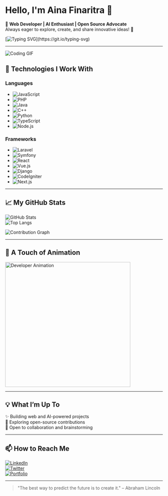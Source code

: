 # Hello, I'm Aina Finaritra 👋  

🌟 **Web Developer | AI Enthusiast | Open Source Advocate**  
Always eager to explore, create, and share innovative ideas! 🚀  

[![Typing SVG](https://readme-typing-svg.herokuapp.com?size=25&duration=3000&color=F72585&lines=Welcome+to+my+GitHub+Profile!;Passionate+about+Web+and+AI!;Open+to+Collaborations!)](https://git.io/typing-svg)

---

![Coding GIF](https://media.giphy.com/media/qgQUggAC3Pfv687qPC/giphy.gif)  

## 🔧 Technologies I Work With  

### Languages  
- ![JavaScript](https://img.shields.io/badge/JavaScript-ES6-yellow)  
- ![PHP](https://img.shields.io/badge/PHP-8.1-blueviolet)  
- ![Java](https://img.shields.io/badge/Java-17-orange)  
- ![C++](https://img.shields.io/badge/C++-14-blue)  
- ![Python](https://img.shields.io/badge/Python-3.9-green)  
- ![TypeScript](https://img.shields.io/badge/TypeScript-4.8-blue)  
- ![Node.js](https://img.shields.io/badge/Node.js-16.0-green)  

### Frameworks  
- ![Laravel](https://img.shields.io/badge/Laravel-9.x-red)  
- ![Symfony](https://img.shields.io/badge/Symfony-6.x-black)  
- ![React](https://img.shields.io/badge/React-18.0-61DAFB)  
- ![Vue.js](https://img.shields.io/badge/Vue.js-3.0-brightgreen)  
- ![Django](https://img.shields.io/badge/Django-4.0-darkgreen)  
- ![CodeIgniter](https://img.shields.io/badge/CodeIgniter-4.0-red)  
- ![Next.js](https://img.shields.io/badge/Next.js-13.0-black)

---

## 📈 My GitHub Stats  

![GitHub Stats](https://github-readme-stats.vercel.app/api?username=<username>&show_icons=true&theme=radical)  
![Top Langs](https://github-readme-stats.vercel.app/api/top-langs/?username=<username>&layout=compact&theme=radical)  

![Contribution Graph](https://github-readme-activity-graph.cyclic.app/graph?username=<username>&theme=dracula)

---

## 🎨 A Touch of Animation  

<img src="https://assets7.lottiefiles.com/packages/lf20_tfb3estd.json" width="400" alt="Developer Animation" />  

---

## 💡 What I’m Up To  
✨ Building web and AI-powered projects  
🔭 Exploring open-source contributions  
💬 Open to collaboration and brainstorming  

---

## 📫 How to Reach Me  
[![LinkedIn](https://img.shields.io/badge/LinkedIn-Connect-blue)](https://www.linkedin.com/in/username/)  
[![Twitter](https://img.shields.io/badge/Twitter-Follow-1DA1F2)](https://twitter.com/username)  
[![Portfolio](https://img.shields.io/badge/Portfolio-Visit-FF5733)](https://username.github.io/)  

---

> "The best way to predict the future is to create it." – Abraham Lincoln  
